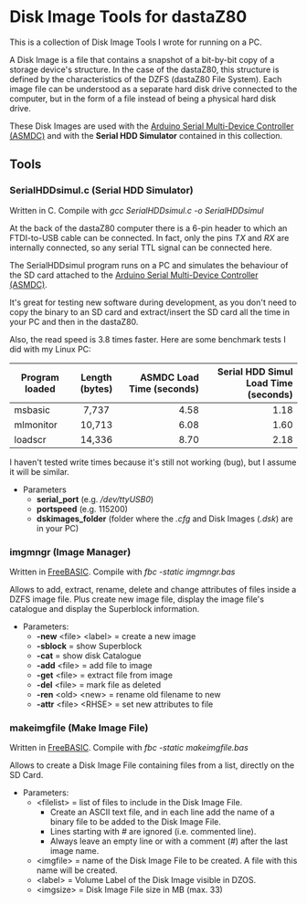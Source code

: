 # Disk Image Tools for dastaZ80

This is a collection of Disk Image Tools I wrote for running on a PC.

A Disk Image is a file that contains a snapshot of a bit-by-bit copy of a
storage device's structure. In the case of the dastaZ80, this structure is
defined by the characteristics of the DZFS (dastaZ80 File System). Each image
file can be understood as a separate hard disk drive connected to the computer,
but in the form of a file instead of being a physical hard disk drive.

These Disk Images are used with the [Arduino Serial Multi-Device Controller
(ASMDC)](https://github.com/dasta400/asmdc) and with the **Serial HDD Simulator**
contained in this collection.

## Tools

### SerialHDDsimul.c (Serial HDD Simulator)

Written in C. Compile with _gcc SerialHDDsimul.c -o SerialHDDsimul_

At the back of the dastaZ80 computer there is a 6-pin header to which an 
FTDI-to-USB cable can be connected. In fact, only the pins _TX_ and _RX_ are
internally connected, so any serial TTL signal can be connected here.

The SerialHDDsimul program runs on a PC and simulates the behaviour of the SD
card attached to the [Arduino Serial Multi-Device Controller (ASMDC)](https://github.com/dasta400/asmdc).

It's great for testing new software during development, as you don't need to
copy the binary to an SD card and extract/insert the SD card all the time in
your PC and then in the dastaZ80.

Also, the read speed is 3.8 times faster. Here are some benchmark tests I did
with my Linux PC:

| Program loaded | Length (bytes) | ASMDC Load Time (seconds) | Serial HDD Simul Load Time (seconds) |
| -------------- |:--------------:| -------------------------:| -------------------:|
| msbasic        | 7,737          | 4.58                      | 1.18 |
| mlmonitor      | 10,713         | 6.08                      | 1.60 |
| loadscr        | 14,336         | 8.70                      | 2.18 |

I haven't tested write times because it's still not working (bug), but I assume it will be similar.

* Parameters
  * **serial_port** (e.g. _/dev/ttyUSB0_)
  * **portspeed** (e.g. 115200)
  * **dskimages_folder** (folder where the _.cfg_ and Disk Images (_.dsk_) are in your PC)

### imgmngr (Image Manager)

Written in [FreeBASIC](https://www.freebasic.net). Compile with _fbc -static imgmngr.bas_

Allows to add, extract, rename, delete and change attributes of files inside a
DZFS image file. Plus create new image file, display the image file's
catalogue and display the Superblock information.

* Parameters:
  * **-new** \<file> \<label> = create a new image
  * **-sblock**               = show Superblock
  * **-cat**                  = show disk Catalogue
  * **-add** \<file>          = add file to image
  * **-get** \<file>          = extract file from image
  * **-del** \<file>          = mark file as deleted
  * **-ren** \<old> \<new>    = rename old filename to new
  * **-attr** \<file> \<RHSE> = set new attributes to file

### makeimgfile (Make Image File)

Written in [FreeBASIC](https://www.freebasic.net). Compile with _fbc -static makeimgfile.bas_

Allows to create a Disk Image File containing files from a list, directly on the SD Card.

* Parameters:
  * \<filelist> = list of files to include in the Disk Image File.
    * Create an ASCII text file, and in each line add the name of a binary file to be added to the Disk Image File.
    * Lines starting with _#_ are ignored (i.e. commented line).
    * Always leave an empty line or with a comment (#) after the last image name.
  * \<imgfile>  = name of the Disk Image File to be created. A file with this name will be created.
  * \<label>    = Volume Label of the Disk Image visible in DZOS.
  * \<imgsize>  = Disk Image File size in MB (max. 33)
